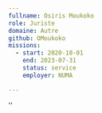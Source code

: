 ```yaml
---
fullname: Osiris Moukoko
role: Juriste
domaine: Autre
github: OMoukoko
missions:
  - start: 2020-10-01
    end: 2023-07-31
    status: service
    employer: NUMA

---
```

''
